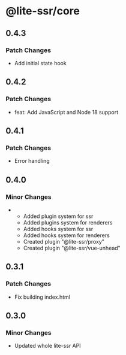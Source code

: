 # @lite-ssr/core

## 0.4.3

### Patch Changes

- Add initial state hook

## 0.4.2

### Patch Changes

- feat: Add JavaScript and Node 18 support

## 0.4.1

### Patch Changes

- Error handling

## 0.4.0

### Minor Changes

- - Added plugin system for ssr
  - Added plugins system for renderers
  - Added hooks system for ssr
  - Added hooks system for renderers
  - Created plugin "@lite-ssr/proxy"
  - Created plugin "@lite-ssr/vue-unhead"

## 0.3.1

### Patch Changes

- Fix building index.html

## 0.3.0

### Minor Changes

- Updated whole lite-ssr API
